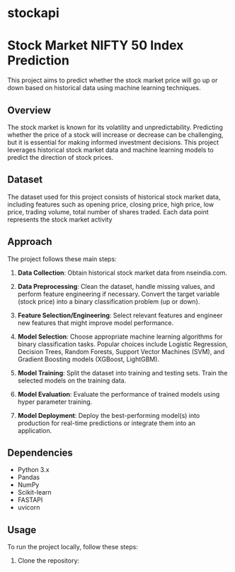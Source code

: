 # stockapi

# Stock Market NIFTY 50 Index Prediction

This project aims to predict whether the stock market price will go up or down based on historical data using machine learning techniques.

## Overview

The stock market is known for its volatility and unpredictability. Predicting whether the price of a stock will increase or decrease can be challenging, but it is essential for making informed investment decisions. This project leverages historical stock market data and machine learning models to predict the direction of stock prices.

## Dataset

The dataset used for this project consists of historical stock market data, including features such as opening price, closing price, high price, low price, trading volume, total number of shares traded. Each data point represents the stock market activity

## Approach

The project follows these main steps:

1. **Data Collection**: Obtain historical stock market data from nseindia.com.

2. **Data Preprocessing**: Clean the dataset, handle missing values, and perform feature engineering if necessary. Convert the target variable (stock price) into a binary classification problem (up or down).

3. **Feature Selection/Engineering**: Select relevant features and engineer new features that might improve model performance.

4. **Model Selection**: Choose appropriate machine learning algorithms for binary classification tasks. Popular choices include Logistic Regression, Decision Trees, Random Forests, Support Vector Machines (SVM), and Gradient Boosting models (XGBoost, LightGBM).

5. **Model Training**: Split the dataset into training and testing sets. Train the selected models on the training data.

6. **Model Evaluation**: Evaluate the performance of trained models using hyper parameter training.

7. **Model Deployment**: Deploy the best-performing model(s) into production for real-time predictions or integrate them into an application.

## Dependencies

- Python 3.x
- Pandas
- NumPy
- Scikit-learn
- FASTAPI
- uvicorn
  

## Usage

To run the project locally, follow these steps:

1. Clone the repository:

